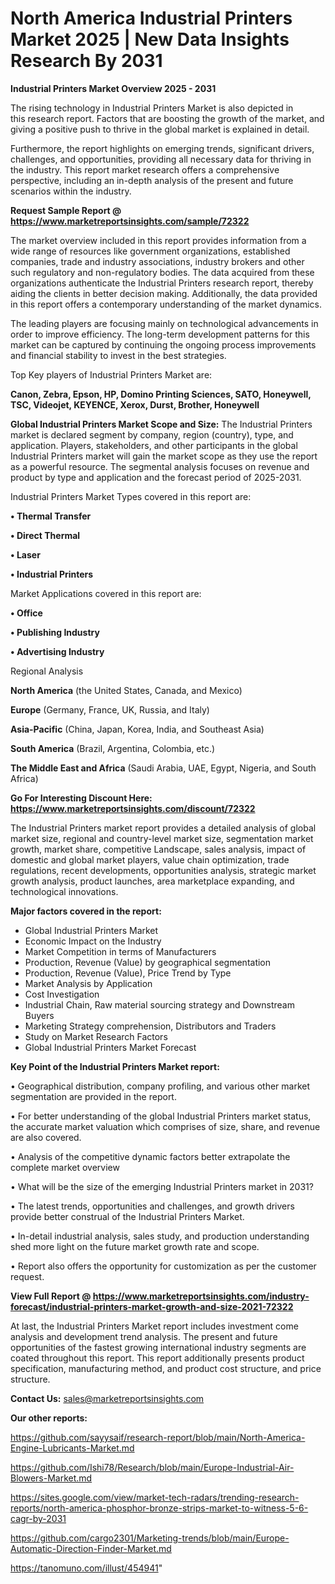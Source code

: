 # North America Industrial Printers Market 2025 | New Data Insights Research By 2031

<Strong> Industrial Printers Market Overview 2025 - 2031</strong>

The rising technology in Industrial Printers Market is also depicted in this research report. Factors that are boosting the growth of the market, and giving a positive push to thrive in the global market is explained in detail.

Furthermore, the report highlights on emerging trends, significant drivers, challenges, and opportunities, providing all necessary data for thriving in the industry. This report market research offers a comprehensive perspective, including an in-depth analysis of the present and future scenarios within the industry.

<strong>Request Sample Report @ <a href=https://www.marketreportsinsights.com/sample/72322>https://www.marketreportsinsights.com/sample/72322</a></strong>

The market overview included in this report provides information from a wide range of resources like government organizations, established companies, trade and industry associations, industry brokers and other such regulatory and non-regulatory bodies. The data acquired from these organizations authenticate the Industrial Printers research report, thereby aiding the clients in better decision making. Additionally, the data provided in this report offers a contemporary understanding of the market dynamics.

The leading players are focusing mainly on technological advancements in order to improve efficiency. The long-term development patterns for this market can be captured by continuing the ongoing process improvements and financial stability to invest in the best strategies.

Top Key players of Industrial Printers Market are:

<strong>Canon, Zebra, Epson, HP, Domino Printing Sciences, SATO, Honeywell, TSC, Videojet, KEYENCE, Xerox, Durst, Brother, Honeywell</strong>

<strong><b>Global Industrial Printers Market Scope and Size:</b></strong>
The Industrial Printers market is declared segment by company, region (country), type, and application. Players, stakeholders, and other participants in the global Industrial Printers market will gain the market scope as they use the report as a powerful resource. The segmental analysis focuses on revenue and product by type and application and the forecast period of 2025-2031.

Industrial Printers Market Types covered in this report are:

<strong>• Thermal Transfer

• Direct Thermal

• Laser

• Industrial Printers</strong>

Market Applications covered in this report are:

<strong>• Office

• Publishing Industry

• Advertising Industry</strong> 

Regional Analysis

<strong>North America</strong> (the United States, Canada, and Mexico)

<strong>Europe</strong> (Germany, France, UK, Russia, and Italy)

<strong>Asia-Pacific</strong> (China, Japan, Korea, India, and Southeast Asia)

<strong>South America</strong> (Brazil, Argentina, Colombia, etc.)

<strong>The Middle East and Africa</strong> (Saudi Arabia, UAE, Egypt, Nigeria, and South Africa)

<strong>Go For Interesting Discount Here: <a href=https://www.marketreportsinsights.com/discount/72322>https://www.marketreportsinsights.com/discount/72322</a></strong>

The Industrial Printers market report provides a detailed analysis of global market size, regional and country-level market size, segmentation market growth, market share, competitive Landscape, sales analysis, impact of domestic and global market players, value chain optimization, trade regulations, recent developments, opportunities analysis, strategic market growth analysis, product launches, area marketplace expanding, and technological innovations.

<strong><b>Major factors covered in the report:</b></strong>
<ul>
  <li>Global Industrial Printers Market </li>
  <li>Economic Impact on the Industry</li>
  <li>Market Competition in terms of Manufacturers</li>
  <li>Production, Revenue (Value) by geographical segmentation</li>
  <li>Production, Revenue (Value), Price Trend by Type</li>
  <li>Market Analysis by Application</li>
  <li>Cost Investigation</li>
  <li>Industrial Chain, Raw material sourcing strategy and Downstream Buyers</li>
  <li>Marketing Strategy comprehension, Distributors and Traders</li>
  <li>Study on Market Research Factors</li>
  <li>Global Industrial Printers Market Forecast</li>
</ul>

<strong><b>Key Point of the Industrial Printers Market report:</b></strong>

• Geographical distribution, company profiling, and various other market segmentation are provided in the report.

• For better understanding of the global Industrial Printers market status, the accurate market valuation which comprises of size, share, and revenue are also covered.

• Analysis of the competitive dynamic factors better extrapolate the complete market overview

• What will be the size of the emerging Industrial Printers market in 2031?

• The latest trends, opportunities and challenges, and growth drivers provide better construal of the Industrial Printers Market.

• In-detail industrial analysis, sales study, and production understanding shed more light on the future market growth rate and scope.

• Report also offers the opportunity for customization as per the customer request.

<strong><b>View Full Report @ <a href=https://www.marketreportsinsights.com/industry-forecast/industrial-printers-market-growth-and-size-2021-72322>https://www.marketreportsinsights.com/industry-forecast/industrial-printers-market-growth-and-size-2021-72322</a></b></strong>


At last, the Industrial Printers Market report includes investment come analysis and development trend analysis. The present and future opportunities of the fastest growing international industry segments are coated throughout this report. This report additionally presents product specification, manufacturing method, and product cost structure, and price structure.

<strong>Contact Us:</strong>
sales@marketreportsinsights.com

<strong>Our other reports:</strong>

<a href=https://github.com/sayysaif/research-report/blob/main/North-America-Engine-Lubricants-Market.md>https://github.com/sayysaif/research-report/blob/main/North-America-Engine-Lubricants-Market.md</a>

<a href=https://github.com/Ishi78/Research/blob/main/Europe-Industrial-Air-Blowers-Market.md>https://github.com/Ishi78/Research/blob/main/Europe-Industrial-Air-Blowers-Market.md</a>

<a href=https://sites.google.com/view/market-tech-radars/trending-research-reports/north-america-phosphor-bronze-strips-market-to-witness-5-6-cagr-by-2031>https://sites.google.com/view/market-tech-radars/trending-research-reports/north-america-phosphor-bronze-strips-market-to-witness-5-6-cagr-by-2031</a>

<a href=https://github.com/cargo2301/Marketing-trends/blob/main/Europe-Automatic-Direction-Finder-Market.md>https://github.com/cargo2301/Marketing-trends/blob/main/Europe-Automatic-Direction-Finder-Market.md</a>

<a href=https://tanomuno.com/illust/454941>https://tanomuno.com/illust/454941</a>"
